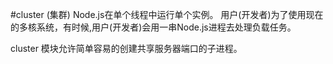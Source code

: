 #cluster (集群)
Node.js在单个线程中运行单个实例。 用户(开发者)为了使用现在的多核系统，有时候,用户(开发者)会用一串Node.js进程去处理负载任务。

cluster 模块允许简单容易的创建共享服务器端口的子进程。